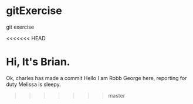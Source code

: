 # gitExercise

git exercise

<<<<<<< HEAD





Hi, It's Brian.
=======
Ok, charles has made a commit
Hello I am Robb
George here, reporting for duty
Melissa is sleepy.
>>>>>>> master
